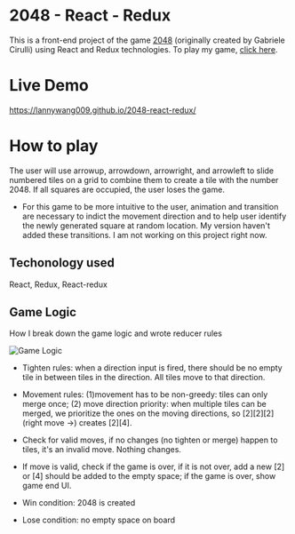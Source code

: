 # 2048 - React - Redux
This is a front-end project of the game [2048](http://2048game.com/) (originally created by Gabriele Cirulli) using React and Redux technologies. To play my game, [click here](https://lannywang009.github.io/2048-react-redux/). 

# Live Demo
https://lannywang009.github.io/2048-react-redux/

# How to play
The user will use arrowup, arrowdown, arrowright, and arrowleft to slide numbered tiles on a grid to combine them to create a tile with the number 2048. If all squares are occupied, the user loses the game. 

* For this game to be more intuitive to the user, animation and transition are necessary to indict the movement direction and to help user identify the newly generated square at random location. My version haven't added these transitions. I am not working on this project right now. 

## Techonology used
React, Redux, React-redux

## Game Logic
How I break down the game logic and wrote reducer rules

![Game Logic]([https://github.com/LannyWang009/2048-react-redux/public/img/gamelogic.jpg])

- Tighten rules: when a direction input is fired, there should be no empty tile in between tiles in the direction. All tiles move to that direction. 
- Movement rules: (1)movement has to be non-greedy: tiles can only merge once; (2) move direction priority: when multiple tiles can be merged, we prioritize the ones on the moving directions, so [2][2][2] (right move ->) creates [2][4]. 
- Check for valid moves, if no changes (no tighten or merge) happen to tiles, it's an invalid move. Nothing changes. 
- If move is valid, check if the game is over, if it is not over, add a new [2] or [4] should be added to the empty space; if the game is over, show game end UI. 

- Win condition: 2048 is created
- Lose condition: no empty space on board
